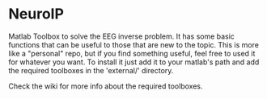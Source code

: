 NeuroIP
=======

Matlab Toolbox to solve the EEG inverse problem.
It has some basic functions that can be useful to those that are new to the topic.
This is more like a "personal" repo, but if you find something useful, feel free to used it for whatever you want.
To install it just add it to your matlab's path and add the required toolboxes in the 'external/' directory.

Check the wiki for more info about the required toolboxes.
